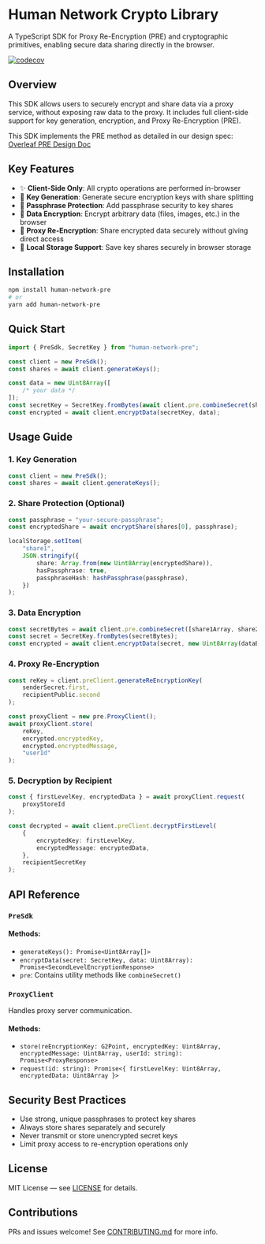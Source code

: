 # Human Network Crypto Library

A TypeScript SDK for Proxy Re-Encryption (PRE) and cryptographic primitives, enabling secure data sharing directly in the browser.

[![codecov](https://codecov.io/gh/tuantran-genetica/human-network-pre-lib/graph/badge.svg?token=7JUVSD2ESJ)](https://codecov.io/gh/tuantran-genetica/human-network-pre-lib)

## Overview

This SDK allows users to securely encrypt and share data via a proxy service, without exposing raw data to the proxy. It includes full client-side support for key generation, encryption, and Proxy Re-Encryption (PRE).

This SDK implements the PRE method as detailed in our design spec:
[Overleaf PRE Design Doc](https://www.overleaf.com/read/fxqmmczvtxjn#cc8f9b)

## Key Features

-   ✨ **Client-Side Only**: All crypto operations are performed in-browser
-   🔐 **Key Generation**: Generate secure encryption keys with share splitting
-   🔑 **Passphrase Protection**: Add passphrase security to key shares
-   📁 **Data Encryption**: Encrypt arbitrary data (files, images, etc.) in the browser
-   🔄 **Proxy Re-Encryption**: Share encrypted data securely without giving direct access
-   📅 **Local Storage Support**: Save key shares securely in browser storage

## Installation

```bash
npm install human-network-pre
# or
yarn add human-network-pre
```

## Quick Start

```ts
import { PreSdk, SecretKey } from "human-network-pre";

const client = new PreSdk();
const shares = await client.generateKeys();

const data = new Uint8Array([
    /* your data */
]);
const secretKey = SecretKey.fromBytes(await client.pre.combineSecret(shares));
const encrypted = await client.encryptData(secretKey, data);
```

## Usage Guide

### 1. Key Generation

```ts
const client = new PreSdk();
const shares = await client.generateKeys();
```

### 2. Share Protection (Optional)

```ts
const passphrase = "your-secure-passphrase";
const encryptedShare = await encryptShare(shares[0], passphrase);

localStorage.setItem(
    "share1",
    JSON.stringify({
        share: Array.from(new Uint8Array(encryptedShare)),
        hasPassphrase: true,
        passphraseHash: hashPassphrase(passphrase),
    })
);
```

### 3. Data Encryption

```ts
const secretBytes = await client.pre.combineSecret([share1Array, share2Array]);
const secret = SecretKey.fromBytes(secretBytes);
const encrypted = await client.encryptData(secret, new Uint8Array(dataBuffer));
```

### 4. Proxy Re-Encryption

```ts
const reKey = client.preClient.generateReEncryptionKey(
    senderSecret.first,
    recipientPublic.second
);

const proxyClient = new pre.ProxyClient();
await proxyClient.store(
    reKey,
    encrypted.encryptedKey,
    encrypted.encryptedMessage,
    "userId"
);
```

### 5. Decryption by Recipient

```ts
const { firstLevelKey, encryptedData } = await proxyClient.request(
    proxyStoreId
);

const decrypted = await client.preClient.decryptFirstLevel(
    {
        encryptedKey: firstLevelKey,
        encryptedMessage: encryptedData,
    },
    recipientSecretKey
);
```

## API Reference

### `PreSdk`

#### Methods:

-   `generateKeys(): Promise<Uint8Array[]>`
-   `encryptData(secret: SecretKey, data: Uint8Array): Promise<SecondLevelEncryptionResponse>`
-   `pre`: Contains utility methods like `combineSecret()`

### `ProxyClient`

Handles proxy server communication.

#### Methods:

-   `store(reEncryptionKey: G2Point, encryptedKey: Uint8Array, encryptedMessage: Uint8Array, userId: string): Promise<ProxyResponse>`
-   `request(id: string): Promise<{ firstLevelKey: Uint8Array, encryptedData: Uint8Array }>`

## Security Best Practices

-   Use strong, unique passphrases to protect key shares
-   Always store shares separately and securely
-   Never transmit or store unencrypted secret keys
-   Limit proxy access to re-encryption operations only

## License

MIT License — see [LICENSE](LICENSE) for details.

## Contributions

PRs and issues welcome! See [CONTRIBUTING.md](CONTRIBUTING.md) for more info.
